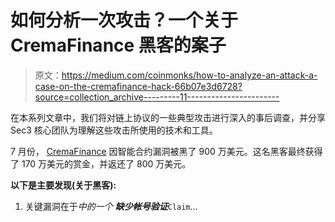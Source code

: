 # 如何分析一次攻击？一个关于 CremaFinance 黑客的案子

> 原文：<https://medium.com/coinmonks/how-to-analyze-an-attack-a-case-on-the-cremafinance-hack-66b07e3d6728?source=collection_archive---------11----------------------->

在本系列文章中，我们将对链上协议的一些典型攻击进行深入的事后调查，并分享 Sec3 核心团队为理解这些攻击所使用的技术和工具。

7 月份， [CremaFinance](https://twitter.com/Crema_Finance/status/1543416225622941696) 因智能合约漏洞被黑了 900 万美元。这名黑客最终获得了 170 万美元的赏金，并返还了 800 万美元。

**以下是主要发现(关于黑客):**

1.  关键漏洞在于*中的一个* ***缺少帐号验证***`Claim`…